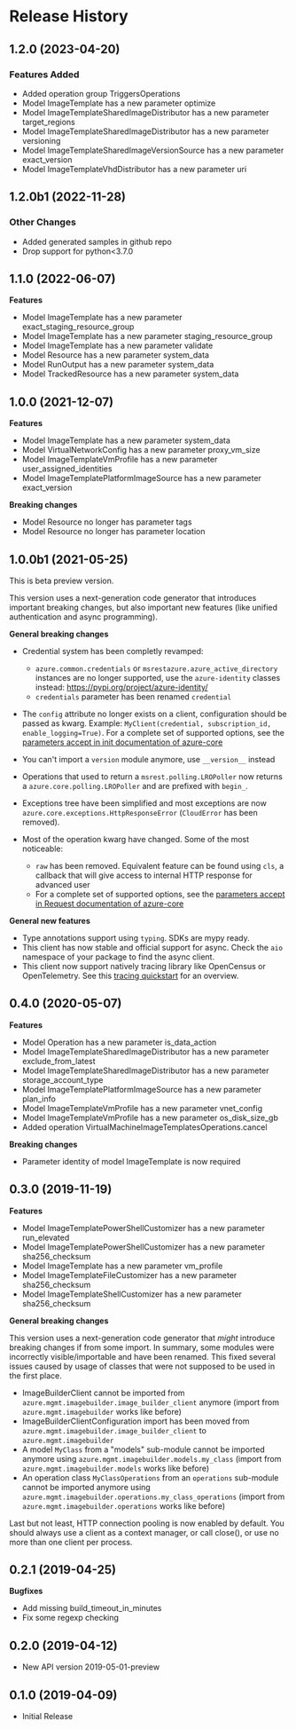 # Release History

## 1.2.0 (2023-04-20)

### Features Added

  - Added operation group TriggersOperations
  - Model ImageTemplate has a new parameter optimize
  - Model ImageTemplateSharedImageDistributor has a new parameter target_regions
  - Model ImageTemplateSharedImageDistributor has a new parameter versioning
  - Model ImageTemplateSharedImageVersionSource has a new parameter exact_version
  - Model ImageTemplateVhdDistributor has a new parameter uri

## 1.2.0b1 (2022-11-28)

### Other Changes

  - Added generated samples in github repo
  - Drop support for python<3.7.0

## 1.1.0 (2022-06-07)

**Features**

  - Model ImageTemplate has a new parameter exact_staging_resource_group
  - Model ImageTemplate has a new parameter staging_resource_group
  - Model ImageTemplate has a new parameter validate
  - Model Resource has a new parameter system_data
  - Model RunOutput has a new parameter system_data
  - Model TrackedResource has a new parameter system_data

## 1.0.0 (2021-12-07)

**Features**

  - Model ImageTemplate has a new parameter system_data
  - Model VirtualNetworkConfig has a new parameter proxy_vm_size
  - Model ImageTemplateVmProfile has a new parameter user_assigned_identities
  - Model ImageTemplatePlatformImageSource has a new parameter exact_version

**Breaking changes**

  - Model Resource no longer has parameter tags
  - Model Resource no longer has parameter location

## 1.0.0b1 (2021-05-25)

This is beta preview version.

This version uses a next-generation code generator that introduces important breaking changes, but also important new features (like unified authentication and async programming).

**General breaking changes**

- Credential system has been completly revamped:

  - `azure.common.credentials` or `msrestazure.azure_active_directory` instances are no longer supported, use the `azure-identity` classes instead: https://pypi.org/project/azure-identity/
  - `credentials` parameter has been renamed `credential`

- The `config` attribute no longer exists on a client, configuration should be passed as kwarg. Example: `MyClient(credential, subscription_id, enable_logging=True)`. For a complete set of
  supported options, see the [parameters accept in init documentation of azure-core](https://github.com/Azure/azure-sdk-for-python/blob/main/sdk/core/azure-core/CLIENT_LIBRARY_DEVELOPER.md#available-policies)
- You can't import a `version` module anymore, use `__version__` instead
- Operations that used to return a `msrest.polling.LROPoller` now returns a `azure.core.polling.LROPoller` and are prefixed with `begin_`.
- Exceptions tree have been simplified and most exceptions are now `azure.core.exceptions.HttpResponseError` (`CloudError` has been removed).
- Most of the operation kwarg have changed. Some of the most noticeable:

  - `raw` has been removed. Equivalent feature can be found using `cls`, a callback that will give access to internal HTTP response for advanced user
  - For a complete set of
  supported options, see the [parameters accept in Request documentation of azure-core](https://github.com/Azure/azure-sdk-for-python/blob/main/sdk/core/azure-core/CLIENT_LIBRARY_DEVELOPER.md#available-policies)

**General new features**

- Type annotations support using `typing`. SDKs are mypy ready.
- This client has now stable and official support for async. Check the `aio` namespace of your package to find the async client.
- This client now support natively tracing library like OpenCensus or OpenTelemetry. See this [tracing quickstart](https://github.com/Azure/azure-sdk-for-python/tree/main/sdk/core/azure-core-tracing-opentelemetry) for an overview.

## 0.4.0 (2020-05-07)

**Features**

  - Model Operation has a new parameter is_data_action
  - Model ImageTemplateSharedImageDistributor has a new parameter exclude_from_latest
  - Model ImageTemplateSharedImageDistributor has a new parameter storage_account_type
  - Model ImageTemplatePlatformImageSource has a new parameter plan_info
  - Model ImageTemplateVmProfile has a new parameter vnet_config
  - Model ImageTemplateVmProfile has a new parameter os_disk_size_gb
  - Added operation VirtualMachineImageTemplatesOperations.cancel

**Breaking changes**

  - Parameter identity of model ImageTemplate is now required

## 0.3.0 (2019-11-19)

**Features**

  - Model ImageTemplatePowerShellCustomizer has a new parameter
    run_elevated
  - Model ImageTemplatePowerShellCustomizer has a new parameter
    sha256_checksum
  - Model ImageTemplate has a new parameter vm_profile
  - Model ImageTemplateFileCustomizer has a new parameter
    sha256_checksum
  - Model ImageTemplateShellCustomizer has a new parameter
    sha256_checksum

**General breaking changes**

This version uses a next-generation code generator that *might*
introduce breaking changes if from some import. In summary, some modules
were incorrectly visible/importable and have been renamed. This fixed
several issues caused by usage of classes that were not supposed to be
used in the first place.

  - ImageBuilderClient cannot be imported from
    `azure.mgmt.imagebuilder.image_builder_client` anymore (import
    from `azure.mgmt.imagebuilder` works like before)
  - ImageBuilderClientConfiguration import has been moved from
    `azure.mgmt.imagebuilder.image_builder_client` to
    `azure.mgmt.imagebuilder`
  - A model `MyClass` from a "models" sub-module cannot be imported
    anymore using `azure.mgmt.imagebuilder.models.my_class` (import
    from `azure.mgmt.imagebuilder.models` works like before)
  - An operation class `MyClassOperations` from an `operations`
    sub-module cannot be imported anymore using
    `azure.mgmt.imagebuilder.operations.my_class_operations` (import
    from `azure.mgmt.imagebuilder.operations` works like before)

Last but not least, HTTP connection pooling is now enabled by default.
You should always use a client as a context manager, or call close(), or
use no more than one client per process.

## 0.2.1 (2019-04-25)

**Bugfixes**

  - Add missing build_timeout_in_minutes
  - Fix some regexp checking

## 0.2.0 (2019-04-12)

  - New API version 2019-05-01-preview

## 0.1.0 (2019-04-09)

  - Initial Release
